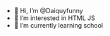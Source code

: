 - 👋 Hi, I’m @Daiquyfunny
- 👀 I’m interested in HTML JS
- 🌱 I’m currently learning school

<!---
Daiquyfunny/Daiquyfunny is a ✨ special ✨ repository because its `README.md` (this file) appears on your GitHub profile.
You can click the Preview link to take a look at your changes.
--->
